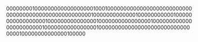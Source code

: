 0000000010000000000000000001000100000000000000000000000000000000000000000000000000001000000000000010000000000010000000000000000010000000000000001000000000000000010000000000000000000000010000000000000000100000000000000000000000000000000100000000000000100000